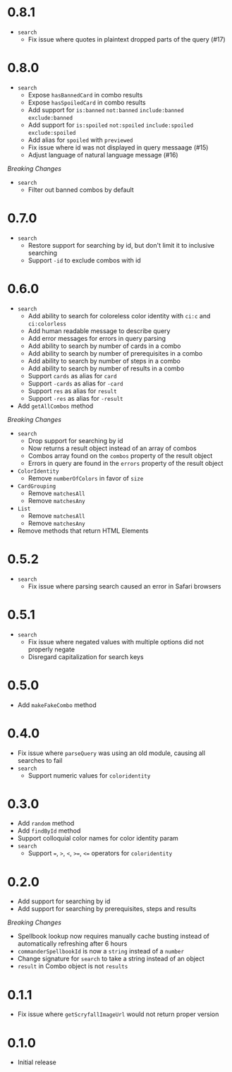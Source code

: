 # 0.8.1

- `search`
  - Fix issue where quotes in plaintext dropped parts of the query (#17)

# 0.8.0

- `search`
  - Expose `hasBannedCard` in combo results
  - Expose `hasSpoiledCard` in combo results
  - Add support for `is:banned` `not:banned` `include:banned` `exclude:banned`
  - Add support for `is:spoiled` `not:spoiled` `include:spoiled` `exclude:spoiled`
  - Add alias for `spoiled` with `previewed`
  - Fix issue where id was not displayed in query messaage (#15)
  - Adjust language of natural language message (#16)

_Breaking Changes_

- `search`
  - Filter out banned combos by default

# 0.7.0

- `search`
  - Restore support for searching by id, but don't limit it to inclusive searching
  - Support `-id` to exclude combos with id

# 0.6.0

- `search`
  - Add ability to search for coloreless color identity with `ci:c` and `ci:colorless`
  - Add human readable message to describe query
  - Add error messages for errors in query parsing
  - Add ability to search by number of cards in a combo
  - Add ability to search by number of prerequisites in a combo
  - Add ability to search by number of steps in a combo
  - Add ability to search by number of results in a combo
  - Support `cards` as alias for `card`
  - Support `-cards` as alias for `-card`
  - Support `res` as alias for `result`
  - Support `-res` as alias for `-result`
- Add `getAllCombos` method

_Breaking Changes_

- `search`
  - Drop support for searching by id
  - Now returns a result object instead of an array of combos
  - Combos array found on the `combos` property of the result object
  - Errors in query are found in the `errors` property of the result object
- `ColorIdentity`
  - Remove `numberOfColors` in favor of `size`
- `CardGrouping`
  - Remove `matchesAll`
  - Remove `matchesAny`
- `List`
  - Remove `matchesAll`
  - Remove `matchesAny`
- Remove methods that return HTML Elements

# 0.5.2

- `search`
  - Fix issue where parsing search caused an error in Safari browsers

# 0.5.1

- `search`
  - Fix issue where negated values with multiple options did not properly negate
  - Disregard capitalization for search keys

# 0.5.0

- Add `makeFakeCombo` method

# 0.4.0

- Fix issue where `parseQuery` was using an old module, causing all searches to fail
- `search`
  - Support numeric values for `coloridentity`

# 0.3.0

- Add `random` method
- Add `findById` method
- Support colloquial color names for color identity param
- `search`
  - Support `=`, `>`, `<`, `>=`, `<=` operators for `coloridentity`

# 0.2.0

- Add support for searching by id
- Add support for searching by prerequisites, steps and results

_Breaking Changes_

- Spellbook lookup now requires manually cache busting instead of automatically refreshing after 6 hours
- `commanderSpellbookId` is now a `string` instead of a `number`
- Change signature for `search` to take a string instead of an object
- `result` in Combo object is not `results`

# 0.1.1

- Fix issue where `getScryfallImageUrl` would not return proper version

# 0.1.0

- Initial release
